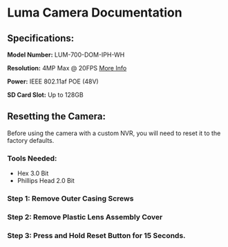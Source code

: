 # Luma Camera Documentation

## Specifications:

**Model Number:** LUM-700-DOM-IPH-WH

**Resolution:** 4MP Max @ 20FPS [More Info](#res_expanded)

**Power:** IEEE 802.11af POE (48V)

**SD Card Slot:** Up to 128GB

## Resetting the Camera:
Before using the camera with a custom NVR, you will need to reset it to the factory defaults.

### Tools Needed:
* Hex 3.0 Bit
* Phillips Head 2.0 Bit

### Step 1: Remove Outer Casing Screws

### Step 2: Remove Plastic Lens Assembly Cover

### Step 3: Press and Hold Reset Button for 15 Seconds.
